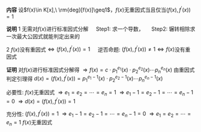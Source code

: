 **内容**
设$f(x)\in K[x],\ \rm{deg}[f(x)]\geq1$，$f(x)$无重因式当且仅当$(f(x),f^\prime(x))=1$

**说明**
1 无需对$f(x)$进行标准因式分解
$\quad$Step1: 求一个导数，
$\quad$Step2: 辗转相除求一次最大公因式就能判定出来的

2 $f(x)$没有重因式$\Leftrightarrow(f(x),f^\prime(x))=1$
$\quad$逆否命题: $(f(x),f^\prime(x))\neq1\Leftrightarrow f(x)$没有重因式

**证明**
对$f(x)$进行标准因式分解得
$\Rightarrow f(x)=c\cdot p_1^{e_1}(x)\cdot p_2^{e_2}(x)\cdots p_n^{e_n}(x)$
由重因式判定引理得
$d(x)=(f(x),f^\prime(x))=p_1^{e_1-1}(x)\cdot p_2^{e_2-1}(x)\cdots p_n^{e_n-1}(x)$

必要性:
$f(x)$无重因式
$\Rightarrow e_1=e_2=\cdots=e_n=1$
$\Rightarrow e_1-1=e_2-1=\cdots=e_n-1=0$
$\Rightarrow d(x)=(f(x),f^\prime(x))=1$

充分性:
$(f(x),f^\prime(x))=1$
$\Rightarrow e_1-1=e_2-1=\cdots=e_n-1=0$
$\Rightarrow e_1=e_2=\cdots=e_n=1$
$f(x)$无重因式